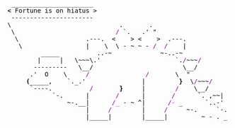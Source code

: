 <pre style="font-family:Menlo,'DejaVu Sans Mono',consolas,'Courier New',monospace"> ______________________                                              <span style="color: #5f5fff; text-decoration-color: #5f5fff">+------ </span><span style="color: #5f5fff; text-decoration-color: #5f5fff; font-weight: bold">Wednesday, 21 June 2023</span><span style="color: #5f5fff; text-decoration-color: #5f5fff"> -------+</span> <a href="https://www.informatik.uni-leipzig.de/~akiki/">Christopher Akiki</a>                
<span style="font-weight: bold">&lt;</span><span style="color: #000000; text-decoration-color: #000000"> Fortune is on hiatus &gt;</span>                                             <span style="color: #5f5fff; text-decoration-color: #5f5fff">|</span>                                      <span style="color: #5f5fff; text-decoration-color: #5f5fff">|</span> ┣━━ Interests                    
<span style="color: #000000; text-decoration-color: #000000"> ----------------------</span>                                              <span style="color: #5f5fff; text-decoration-color: #5f5fff">|</span> Hello, friend.                       <span style="color: #5f5fff; text-decoration-color: #5f5fff">|</span> ┃   ┣━━ My cat                   
<span style="color: #000000; text-decoration-color: #000000">\                             .       .</span>                              <span style="color: #5f5fff; text-decoration-color: #5f5fff">|</span>                                      <span style="color: #5f5fff; text-decoration-color: #5f5fff">|</span> ┃   ┣━━ Representation Learning  
<span style="color: #000000; text-decoration-color: #000000"> \                           </span><span style="color: #800080; text-decoration-color: #800080">/</span><span style="color: #000000; text-decoration-color: #000000"> `.   .&#x27; &quot; </span>                            <span style="color: #5f5fff; text-decoration-color: #5f5fff">|</span> <span style="font-style: italic">This auto-generated message panel </span>   <span style="color: #5f5fff; text-decoration-color: #5f5fff">|</span> ┃   ┣━━ Language Generation      
<span style="color: #000000; text-decoration-color: #000000">  \                  .---.  &lt;    &gt; &lt;    &gt;  .---.</span>                     <span style="color: #5f5fff; text-decoration-color: #5f5fff">|</span> <span style="font-style: italic">was brought to you by the </span><span style="font-weight: bold; font-style: italic"><a href="https://en.wikipedia.org/wiki/Cowsay">cowsay</a></span><span style="font-style: italic"> </span>    <span style="color: #5f5fff; text-decoration-color: #5f5fff">|</span> ┃   ┣━━ Text Mining              
<span style="color: #000000; text-decoration-color: #000000">   \                 |    \  \ - ~ ~ - </span><span style="color: #800080; text-decoration-color: #800080">/</span><span style="color: #000000; text-decoration-color: #000000">  </span><span style="color: #800080; text-decoration-color: #800080">/</span><span style="color: #000000; text-decoration-color: #000000">    |</span>                     <span style="color: #5f5fff; text-decoration-color: #5f5fff">|</span> <span style="font-style: italic">stegosaurus, </span><span style="font-weight: bold; font-style: italic"><a href="https://en.wikipedia.org/wiki/Fortune_(Unix)">fortune</a></span><span style="font-style: italic"> and </span><span style="font-weight: bold; font-style: italic"><a href="https://github.com/willmcgugan/rich">Rich</a></span><span style="font-style: italic">. </span>      <span style="color: #5f5fff; text-decoration-color: #5f5fff">|</span> ┃   ┣━━ Dataset Creation         
<span style="color: #000000; text-decoration-color: #000000">         _____          ..-~             ~-..-~</span>                      <span style="color: #5f5fff; text-decoration-color: #5f5fff">|</span>                                      <span style="color: #5f5fff; text-decoration-color: #5f5fff">|</span> ┃   ┗━━ TODO                     
<span style="color: #000000; text-decoration-color: #000000">        |     |   \~~~\.&#x27;                    `.</span><span style="color: #800080; text-decoration-color: #800080">/</span><span style="color: #000000; text-decoration-color: #000000">~~~</span><span style="color: #800080; text-decoration-color: #800080">/</span>                 <span style="color: #5f5fff; text-decoration-color: #5f5fff">|</span> <span style="font-weight: bold; font-style: italic">Follow me on twitter: </span><span style="font-weight: bold; font-style: italic"><a href="https://twitter.com/christopher">@christopher</a></span>   <span style="color: #5f5fff; text-decoration-color: #5f5fff">|</span> ┣━━ Past Lives                   
<span style="color: #000000; text-decoration-color: #000000">       ---------   \__/                        \__/</span>                  <span style="color: #5f5fff; text-decoration-color: #5f5fff">|</span>                                      <span style="color: #5f5fff; text-decoration-color: #5f5fff">|</span> ┃   ┣━━ Sociocultural antropology
<span style="color: #000000; text-decoration-color: #000000">      .&#x27;  O    \     </span><span style="color: #800080; text-decoration-color: #800080">/</span><span style="color: #000000; text-decoration-color: #000000">               </span><span style="color: #800080; text-decoration-color: #800080">/</span><span style="color: #000000; text-decoration-color: #000000">       \  &quot; </span>                   <span style="color: #5f5fff; text-decoration-color: #5f5fff">+--------------------------------------+</span> ┃   ┗━━ Network Engineering      
<span style="color: #000000; text-decoration-color: #000000">     </span><span style="color: #000000; text-decoration-color: #000000; font-weight: bold">(</span><span style="color: #000000; text-decoration-color: #000000">_____,    `._.&#x27;               |         </span><span style="color: #000000; text-decoration-color: #000000; font-weight: bold">}</span><span style="color: #000000; text-decoration-color: #000000">  \</span><span style="color: #800080; text-decoration-color: #800080">/</span><span style="color: #000000; text-decoration-color: #000000">~~~</span><span style="color: #800080; text-decoration-color: #800080">/</span>                                                       ┣━━ Current Location             
<span style="color: #000000; text-decoration-color: #000000">      `----.          </span><span style="color: #800080; text-decoration-color: #800080">/</span><span style="color: #000000; text-decoration-color: #000000">       </span><span style="color: #000000; text-decoration-color: #000000; font-weight: bold">}</span><span style="color: #000000; text-decoration-color: #000000">     |        </span><span style="color: #800080; text-decoration-color: #800080">/</span><span style="color: #000000; text-decoration-color: #000000">    \__/</span>                                                        ┃   ┗━━ Leipzig, Germany         
<span style="color: #000000; text-decoration-color: #000000">            `-.      |       </span><span style="color: #800080; text-decoration-color: #800080">/</span><span style="color: #000000; text-decoration-color: #000000">      |       </span><span style="color: #800080; text-decoration-color: #800080">/</span><span style="color: #000000; text-decoration-color: #000000">      `. ,~~|</span>                                                    ┗━━ Previous Locations           
<span style="color: #000000; text-decoration-color: #000000">                ~-.__|      </span><span style="color: #800080; text-decoration-color: #800080">/</span><span style="color: #ff00ff; text-decoration-color: #ff00ff">_</span><span style="color: #000000; text-decoration-color: #000000"> - ~ ^|      </span><span style="color: #800080; text-decoration-color: #800080">/</span><span style="color: #ff00ff; text-decoration-color: #ff00ff">-</span><span style="color: #000000; text-decoration-color: #000000"> _      `..-&#x27;   </span>                                                     ┣━━ Durham, England          
<span style="color: #000000; text-decoration-color: #000000">                     |     </span><span style="color: #800080; text-decoration-color: #800080">/</span><span style="color: #000000; text-decoration-color: #000000">        |     </span><span style="color: #800080; text-decoration-color: #800080">/</span><span style="color: #000000; text-decoration-color: #000000">     ~-.     `-. _  _  _</span>                                               ┗━━ Zouk Mikael, Lebanon     
<span style="color: #000000; text-decoration-color: #000000">                     |_____|        |_____|         ~ - . _ _ _ _ _</span><span style="font-weight: bold">&gt;</span>                                                                           
                                                                                                                                               
</pre>

